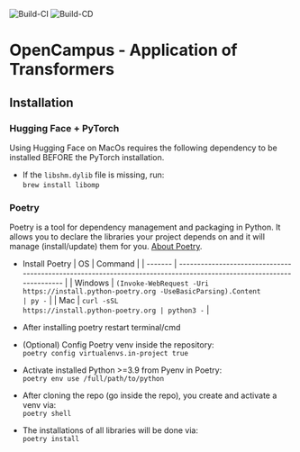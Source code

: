 ![Build-CI](https://github.com/ml-projects-kiel/OpenCampus-ApplicationofTransformers/actions/workflows/build_pipeline_CI.yaml/badge.svg) ![Build-CD](https://github.com/ml-projects-kiel/OpenCampus-ApplicationofTransformers/actions/workflows/build_pipeline_CD.yaml/badge.svg)

# OpenCampus - Application of Transformers

## Installation

### Hugging Face + PyTorch

Using Hugging Face on MacOs requires the following dependency to be installed BEFORE the PyTorch installation.

- If the `libshm.dylib` file is missing, run:<br>
  `brew install libomp`

### Poetry

Poetry is a tool for dependency management and packaging in Python. It allows you to declare the libraries your project depends on and it will manage (install/update) them for you. [About Poetry](https://python-poetry.org/).

- Install Poetry
  | OS | Command |
  | ------- | -------------------------------------------------------------------------------------------------------------------- |
  | Windows | <code>(Invoke-WebRequest -Uri ht<span>tps://</span>install.python-poetry.org -UseBasicParsing).Content \| py -</code> |
  | Mac | <code>curl -sSL ht<span>tps://</span>install.python-poetry.org \| python3 -</code> |

- After installing poetry restart terminal/cmd <br>

- (Optional) Config Poetry venv inside the repository:<br>
  `poetry config virtualenvs.in-project true`

- Activate installed Python >=3.9 from Pyenv in Poetry:<br>
  `poetry env use /full/path/to/python`

- After cloning the repo (go inside the repo), you create and activate a venv via:<br>
  `poetry shell`

- The installations of all libraries will be done via:<br>
  `poetry install`

